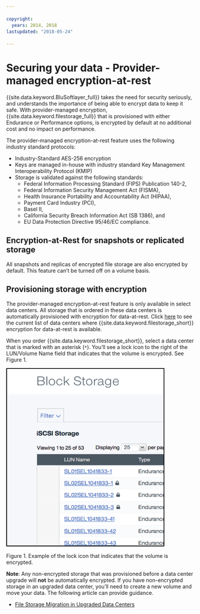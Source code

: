 ```yaml
---

copyright:
  years: 2014, 2018
lastupdated: "2018-05-24"

---
```


# Securing your data - Provider-managed encryption-at-rest 

{{site.data.keyword.BluSoftlayer_full}} takes the need for security seriously, and understands the importance of being able to encrypt data to keep it safe. With provider-managed encryption, {{site.data.keyword.filestorage_full}} that is provisioned with either Endurance or Performance options, is encrypted by default at no additional cost and no impact on performance.

The provider-managed encryption-at-rest feature uses the following industry standard protocols:

* Industry-Standard AES-256 encryption
* Keys are managed in-house with industry standard Key Management Interoperability Protocol (KMIP)
* Storage is validated against the following standards: 
    - Federal Information Processing Standard (FIPS) Publication 140-2, 
    - Federal Information Security Management Act (FISMA), 
    - Health Insurance Portability and Accountability Act (HIPAA), 
    - Payment Card Industry (PCI), 
    - Basel II, 
    - California Security Breach Information Act (SB 1386), and 
    - EU Data Protection Directive 95/46/EC compliance.

## Encryption-at-Rest for snapshots or replicated storage  

All snapshots and replicas of encrypted file storage are also encrypted by default. This feature can’t be turned off on a volume basis.

## Provisioning storage with encryption

The provider-managed encryption-at-rest feature is only available in select data centers. All storage that is ordered in these data centers is automatically provisioned with encryption for data-at-rest. Click [here](new-ibm-block-and-file-storage-location-and-features.html) to see the current list of data centers where {{site.data.keyword.filestorage_short}} encryption for data-at-rest is available.


When you order {{site.data.keyword.filestorage_short}}, select a data center that is marked with an asterisk (`*`). You’ll see a lock icon to the right of the LUN/Volume Name field that indicates that the volume is encrypted. See Figure 1.

![The lock icon indicates that the LUN is encrypted](/images/encryptedstorage.png)
<caption>Figure 1. Example of the lock icon that indicates that the volume is encrypted.</caption>



**Note**: Any non-encrypted storage that was provisioned before a data center upgrade will **not** be automatically encrypted. If you have non-encrypted storage in an upgraded data center, you’ll need to create a new volume and move your data. The following article can provide guidance.

* [File Storage Migration in Upgraded Data Centers](migrate-file-storage-encrypted-file-storage.html)
